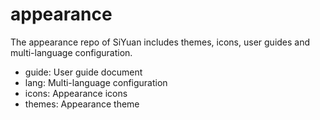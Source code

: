 # appearance

The appearance repo of SiYuan includes themes, icons, user guides and multi-language configuration.

* guide: User guide document
* lang: Multi-language configuration
* icons: Appearance icons
* themes: Appearance theme